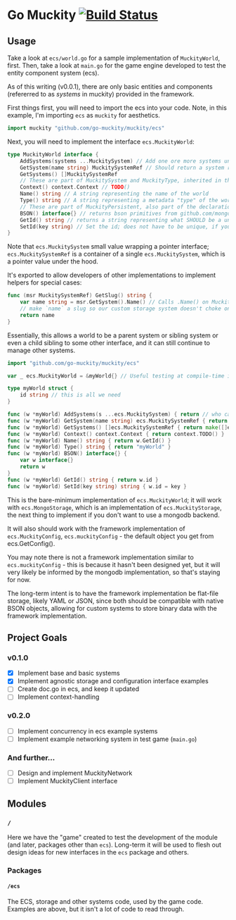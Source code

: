 # Go Muckity [![Build Status](https://travis-ci.org/go-muckity/muckity.svg?branch=master)](https://travis-ci.org/go-muckity/muckity)

## Usage

Take a look at `ecs/world.go` for a sample implementation of `MuckityWorld`, first. Then, take a look at `main.go` for the game engine developed to test the entity component system (ecs).

As of this writing (v0.0.1), there are only basic entities and components (refererred to as _systems_ in muckity) provided in the framework.

First things first, you will need to import the ecs into your code.  Note, in this example, I'm importing `ecs` as `muckity` for aesthetics.

```go
import muckity "github.com/go-muckity/muckity/ecs"
```

Next, you will need to implement the interface `ecs.MuckityWorld`:

```go
type MuckityWorld interface {
	AddSystems(systems ...MuckitySystem) // Add one ore more systems under the control of this World
	GetSystem(name string) MuckitySystemRef // Should return a system reference
	GetSystems() []MuckitySystemRef
    // These are part of MuckitySystem and MuckityType, inherited in the declaration
	Context() context.Context // TODO() 
	Name() string // A string representing the name of the world
	Type() string // A string representing a metadata "type" of the world, ie "muckity:world"
	// These are part of MuckityPersistent, also part of the declaration, more on that in the api docs
	BSON() interface{} // returns bson primitives from github.com/mongodb/mongo-go-driver/bson
	GetId() string // returns a string representing what SHOULD be a unique identifier for the world (see below)
	SetId(key string) // Set the id; does not have to be unique, if your implementation allows for it
}
```

Note that `ecs.MuckitySystem` small value wrapping a pointer interface; `ecs.MuckitySystemRef` is a container of a single `ecs.MuckitySystem`, which is a pointer value under the hood.
 
It's exported to allow developers of other implementations to implement helpers for special cases:

```go
func (msr MuckitySystemRef) GetSlug() string {
	var name string = msr.GetSystem().Name() // Calls .Name() on MuckitySystem interface
	// make `name` a slug so our custom storage system doesn't choke on the name
	return name
}
```

Essentially, this allows a world to be a parent system or sibling system or even a child sibling to some other interface, and it can still continue to manage other systems.

```go
import "github.com/go-muckity/muckity/ecs"

var _ ecs.MuckityWorld = &myWorld{} // Useful testing at compile-time if you missed something.

type myWorld struct {
	id string // this is all we need
}

func (w *myWorld) AddSystems(s ...ecs.MuckitySystem) { return // who cares! }
func (w *myWorld) GetSystem(name string) ecs.MuckitySystemRef { return ecs.MuckitySystemRef{} }
func (w *myWorld) GetSystems() []ecs.MuckitySystemRef { return make([]ecs.MuckitySystemRef, 0) }
func (w *myWorld) Context() context.Context { return context.TODO() }
func (w *myWorld) Name() string { return w.GetId() }
func (w *myWorld) Type() string { return "myWorld" }
func (w *myWorld) BSON() interface{} { 
	var w interface{}
	return w
}
func (w *myWorld) GetId() string { return w.id }
func (w *myWorld) SetId(key string) string { w.id = key }
```

This is the bare-minimum implementation of `ecs.MuckityWorld`; it will work with `ecs.MongoStorage`, which is an implementation of `ecs.MuckityStorage`, the next thing to implement if you don't want to use a mongodb backend.

It will also should work with the framework implementation of `ecs.MuckityConfig`, `ecs.muckityConfig` - the default object you get from ecs.GetConfig().

You may note there is not a framework implementation similar to `ecs.muckityConfig` - this is because it hasn't been designed yet, but it will very likely be informed by the mongodb implementation, so that's staying for now.

The long-term intent is to have the framework implementation be flat-file storage, likely YAML or JSON, since both should be compatible with native BSON objects, allowing for custom systems to store binary data with the framework implementation.

## Project Goals

### v0.1.0

- [X] Implement base and basic systems
- [X] Implement agnostic storage and configuration interface examples
- [ ] Create doc.go in ecs, and keep it updated
- [ ] Implement context-handling

### v0.2.0

- [ ] Implement concurrency in ecs example systems
- [ ] Implement example networking system in test game (`main.go`)

### And further...

- [ ] Design and implement MuckityNetwork
- [ ] Implement MuckityClient interface

## Modules

### `/`

Here we have the "game" created to test the development of the module (and later, packages other than `ecs`).  Long-term it will be used to flesh out design ideas for new interfaces in the `ecs` package and others.

### Packages

#### `/ecs`

The ECS, storage and other systems code, used by the game code. Examples are above, but it isn't a lot of code to read through.

